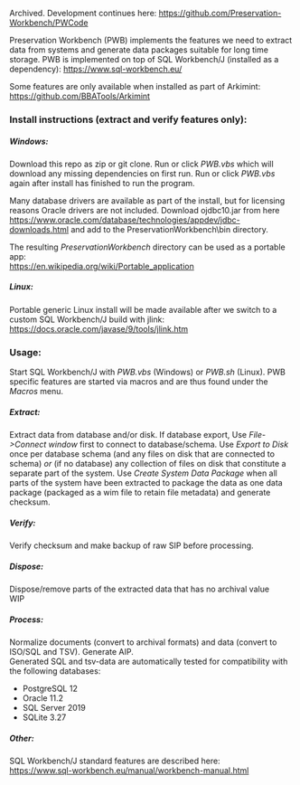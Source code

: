 Archived. Development continues here: https://github.com/Preservation-Workbench/PWCode


Preservation Workbench (PWB) implements the features we need to extract data from systems and generate data packages suitable for long time storage. 
PWB is implemented on top of SQL Workbench/J (installed as a dependency): 
https://www.sql-workbench.eu/

Some features are only available when installed as part of Arkimint:  
https://github.com/BBATools/Arkimint


### Install instructions (extract and verify features only):

##### Windows:
Download this repo as zip or git clone.
Run or click *PWB.vbs* which will download any missing dependencies on first run.
Run or click *PWB.vbs* again after install has finished to run the program.

Many database drivers are available as part of the install, but for licensing reasons Oracle drivers are not included. Download ojdbc10.jar from here https://www.oracle.com/database/technologies/appdev/jdbc-downloads.html
and add to the PreservationWorkbench\bin directory.

The resulting *PreservationWorkbench* directory can be used as a portable app:  
https://en.wikipedia.org/wiki/Portable_application


##### Linux:
Portable generic Linux install will be made available after we switch to a custom SQL Workbench/J build with jlink:
https://docs.oracle.com/javase/9/tools/jlink.htm 



### Usage:
Start SQL Workbench/J with  *PWB.vbs* (Windows) or  *PWB.sh* (Linux).
PWB specific features are started via macros and are thus found under the *Macros* menu. 
##### Extract:
Extract data from database and/or disk.
If database export, Use *File->Connect window* first to connect to database/schema.
Use *Export to Disk* once per database schema (and any files on disk that are connected to schema) *or* (if no database) any collection of files on disk that constitute a separate part of the system.
Use *Create System Data Package* when all parts of the system have been extracted to package the data as one data package (packaged as a wim file to retain file metadata) and generate checksum. 

##### Verify:
Verify checksum and make backup of raw SIP before processing.
##### Dispose:
Dispose/remove parts of the extracted data that has no archival value  
WIP

##### Process:
Normalize documents (convert to archival formats) and data (convert to ISO/SQL and TSV). Generate AIP.  
Generated SQL and tsv-data are automatically tested for compatibility with the following databases:
- PostgreSQL 12  
- Oracle 11.2  
- SQL Server 2019  
- SQLite 3.27

##### Other:
SQL Workbench/J standard features are described here:  
https://www.sql-workbench.eu/manual/workbench-manual.html
